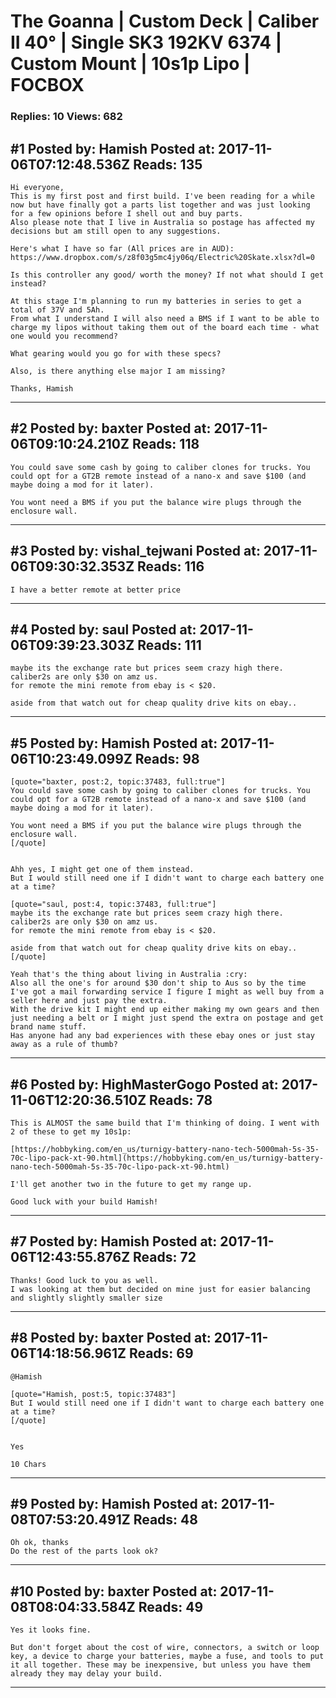 # The Goanna &#124; Custom Deck &#124; Caliber II 40° &#124; Single SK3 192KV 6374 &#124; Custom Mount &#124; 10s1p Lipo &#124; FOCBOX

### Replies: 10 Views: 682

## \#1 Posted by: Hamish Posted at: 2017-11-06T07:12:48.536Z Reads: 135

```
Hi everyone,
This is my first post and first build. I've been reading for a while now but have finally got a parts list together and was just looking for a few opinions before I shell out and buy parts. 
Also please note that I live in Australia so postage has affected my decisions but am still open to any suggestions.

Here's what I have so far (All prices are in AUD):
https://www.dropbox.com/s/z8f03g5mc4jy06q/Electric%20Skate.xlsx?dl=0

Is this controller any good/ worth the money? If not what should I get instead?

At this stage I'm planning to run my batteries in series to get a total of 37V and 5Ah.
From what I understand I will also need a BMS if I want to be able to charge my lipos without taking them out of the board each time - what one would you recommend?

What gearing would you go for with these specs?

Also, is there anything else major I am missing?

Thanks, Hamish
```

---
## \#2 Posted by: baxter Posted at: 2017-11-06T09:10:24.210Z Reads: 118

```
You could save some cash by going to caliber clones for trucks. You could opt for a GT2B remote instead of a nano-x and save $100 (and maybe doing a mod for it later).

You wont need a BMS if you put the balance wire plugs through the enclosure wall.
```

---
## \#3 Posted by: vishal_tejwani Posted at: 2017-11-06T09:30:32.353Z Reads: 116

```
I have a better remote at better price
```

---
## \#4 Posted by: saul Posted at: 2017-11-06T09:39:23.303Z Reads: 111

```
maybe its the exchange rate but prices seem crazy high there.
caliber2s are only $30 on amz us.
for remote the mini remote from ebay is < $20.

aside from that watch out for cheap quality drive kits on ebay..
```

---
## \#5 Posted by: Hamish Posted at: 2017-11-06T10:23:49.099Z Reads: 98

```
[quote="baxter, post:2, topic:37483, full:true"]
You could save some cash by going to caliber clones for trucks. You could opt for a GT2B remote instead of a nano-x and save $100 (and maybe doing a mod for it later).

You wont need a BMS if you put the balance wire plugs through the enclosure wall.
[/quote]


Ahh yes, I might get one of them instead.
But I would still need one if I didn't want to charge each battery one at a time?

[quote="saul, post:4, topic:37483, full:true"]
maybe its the exchange rate but prices seem crazy high there.
caliber2s are only $30 on amz us.
for remote the mini remote from ebay is < $20.

aside from that watch out for cheap quality drive kits on ebay..
[/quote]

Yeah that's the thing about living in Australia :cry: 
Also all the one's for around $30 don't ship to Aus so by the time I've got a mail forwarding service I figure I might as well buy from a seller here and just pay the extra. 
With the drive kit I might end up either making my own gears and then just needing a belt or I might just spend the extra on postage and get brand name stuff. 
Has anyone had any bad experiences with these ebay ones or just stay away as a rule of thumb?
```

---
## \#6 Posted by: HighMasterGogo Posted at: 2017-11-06T12:20:36.510Z Reads: 78

```
This is ALMOST the same build that I'm thinking of doing. I went with 2 of these to get my 10s1p:

[https://hobbyking.com/en_us/turnigy-battery-nano-tech-5000mah-5s-35-70c-lipo-pack-xt-90.html](https://hobbyking.com/en_us/turnigy-battery-nano-tech-5000mah-5s-35-70c-lipo-pack-xt-90.html)

I'll get another two in the future to get my range up.

Good luck with your build Hamish!
```

---
## \#7 Posted by: Hamish Posted at: 2017-11-06T12:43:55.876Z Reads: 72

```
Thanks! Good luck to you as well.
I was looking at them but decided on mine just for easier balancing and slightly slightly smaller size
```

---
## \#8 Posted by: baxter Posted at: 2017-11-06T14:18:56.961Z Reads: 69

```
@Hamish

[quote="Hamish, post:5, topic:37483"]
But I would still need one if I didn't want to charge each battery one at a time?
[/quote]


Yes

10 Chars
```

---
## \#9 Posted by: Hamish Posted at: 2017-11-08T07:53:20.491Z Reads: 48

```
Oh ok, thanks
Do the rest of the parts look ok?
```

---
## \#10 Posted by: baxter Posted at: 2017-11-08T08:04:33.584Z Reads: 49

```
Yes it looks fine.  

But don't forget about the cost of wire, connectors, a switch or loop key, a device to charge your batteries, maybe a fuse, and tools to put it all together. These may be inexpensive, but unless you have them already they may delay your build.
```

---
